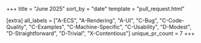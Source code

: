 +++
title = "June 2025"
sort_by = "date"
template = "pull_request.html"

[extra]
all_labels = ["A-ECS", "A-Rendering", "A-UI", "C-Bug", "C-Code-Quality", "C-Examples", "C-Machine-Specific", "C-Usability", "D-Modest", "D-Straightforward", "D-Trivial", "X-Contentious"]
unique_pr_count = 7
+++
